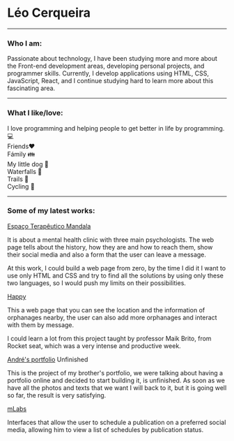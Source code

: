 # Léo Cerqueira

* * *

### Who I am:

Passionate about technology, I have been studying more and more about the Front-end development areas, developing personal projects, and programmer skills. Currently, I develop applications using HTML, CSS, JavaScript, React, and I continue studying hard to learn more about this fascinating area.

- - -

### What I like/love:


I love programming and helping people to get better in life by programming. 💻\
Friends❤️                                                                             
Fámily 👪\
My little dog 🐶\
Waterfalls 🌊\
Trails 🌲 \
Cycling 🚴

* * *                                                                             
                                                                              

### Some of my latest works:


[Espaço Terapêutico Mandala](https://espacomandala.netlify.app)

  It is about a mental health clinic with three main psychologists. The web page tells about the history, how they are and how to reach them, show their social media and also a form that the user can leave a message.

  At this work, I could build a web page from zero, by the time I did it I want to use only HTML and CSS and try to find all the solutions by using only these two languages, so I would push my limits on their possibilities.

[Happy](https://github.com/LeoCerqueira/Happy-App)

  This a web page that you can see the location and the information of orphanages nearby, the user can also add more orphanages and interact with them by message.

  I could learn a lot from this project taught by professor Maik Brito, from Rocket seat, which was a very intense and productive week.

[André's portfolio](https://uxandre.netlify.app) Unfinished

  This is the project of my brother's portfolio, we were talking about having a portfolio online and decided to start building it, is unfinished. As soon as we have all the photos and texts that we want I will back to it, but it is going well so far, the result is very satisfying. 
  
 [mLabs](https://quizzical-lewin-b8016a.netlify.app/)
 
  Interfaces that allow the user to schedule a publication on a preferred social media, allowing him to view a list of schedules by publication status.
  
  
  
